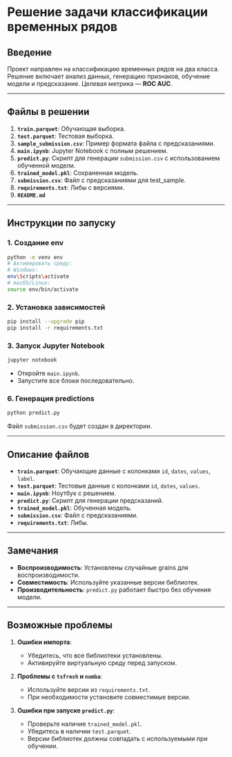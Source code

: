 # Решение задачи классификации временных рядов

## Введение

Проект направлен на классификацию временных рядов на два класса. Решение включает анализ данных, генерацию признаков, обучение модели и предсказание. Целевая метрика — **ROC AUC**.

---

## Файлы в решении

1. **`train.parquet`**: Обучающая выборка.
2. **`test.parquet`**: Тестовая выборка.
3. **`sample_submission.csv`**: Пример формата файла с предсказаниями.
4. **`main.ipynb`**: Jupyter Notebook с полным решением.
5. **`predict.py`**: Скрипт для генерации `submission.csv` с использованием обученной модели.
6. **`trained_model.pkl`**: Сохраненная модель.
7. **`submission.csv`**: Файл с предсказаниями для test_sample.
8. **`requirements.txt`**: Либы с версиями.
9. **`README.md`**

---

## Инструкции по запуску

### 1. Создание env

```bash
python -m venv env
# Активировать среду:
# Windows:
env\Scripts\activate
# macOS/Linux:
source env/bin/activate
```

### 2. Установка зависимостей

```bash
pip install --upgrade pip
pip install -r requirements.txt
```

### 3. Запуск Jupyter Notebook

```bash
jupyter notebook
```

- Откройте `main.ipynb`.
- Запустите все блоки последовательно.

### 6. Генерация **predictions**

```bash
python predict.py
```

Файл `submission.csv` будет создан в директории.

---

## Описание файлов

- **`train.parquet`**: Обучающие данные с колонками `id`, `dates`, `values`, `label`.
- **`test.parquet`**: Тестовые данные с колонками `id`, `dates`, `values`.
- **`main.ipynb`**: Ноутбук с решением.
- **`predict.py`**: Скрипт для генерации предсказаний.
- **`trained_model.pkl`**: Обученная модель.
- **`submission.csv`**: Файл с предсказаниями.
- **`requirements.txt`**: Либы.

---

## Замечания

- **Воспроизводимость**: Установлены случайные grains для воспроизводимости.
- **Совместимость**: Используйте указанные версии библиотек.
- **Производительность**: `predict.py` работает быстро без обучения модели.

---

## Возможные проблемы

1. **Ошибки импорта**:

   - Убедитесь, что все библиотеки установлены.
   - Активируйте виртуальную среду перед запуском.
2. **Проблемы с `tsfresh` и `numba`**:

   - Используйте версии из `requirements.txt`.
   - При необходимости установите совместимые версии.
3. **Ошибки при запуске `predict.py`**:

   - Проверьте наличие `trained_model.pkl`.
   - Убедитесь в наличии `test.parquet`.
   - Версии библиотек должны совпадать с используемыми при обучении.
